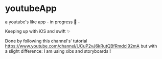 # youtubeApp
a youtube's like app - in progress :feet: -

Keeping up with iOS and swift :sparkles:

Done by following this channel's' tutorial https://www.youtube.com/channel/UCuP2vJ6kRutQBfRmdcI92mA but with a slight difference: I am using xibs and storyboards ! 
